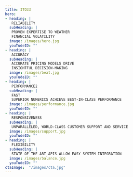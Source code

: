 ```yaml
---
title: ITO33
hero:
- heading: | 
   RELIABILITY 
  subHeading: |
   PROVEN EXPERTISE TO WEATHER   
   FINANCIAL VOLATILITY
  image: /images/hero.jpg
  youTudeID: ""
- heading: | 
   ACCURACY
  subHeading: |
   ACCURATE PRICING MODELS DRIVE 
   INSIGHTFUL DECISION-MAKING   
  image: /images/beat.jpg
  youTudeID: ""
- heading: | 
   PERFORMANCE2
  subHeading: |
   FAST
   SUPERIOR NUMERICS ACHIEVE BEST-IN-CLASS PERFORMANCE
  image: /images/performance.jpg
  youTudeID: ""
- heading: | 
   RESPONSIVENESS
  subHeading: |
   UNPARALLELED, WORLD-CLASS CUSTOMER SUPPORT AND SERVICE
  image: /images/support.jpg
  youTudeID: ""
- heading: | 
   FLEXIBILITY
  subHeading: |
   STATE OF THE ART APIS ALLOW EASY SYSTEM INTEGRATION
  image: /images/balance.jpg
  youTudeID: ""
ctaImage:  "/images/cta.jpg"
---
```



